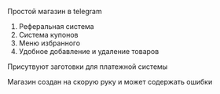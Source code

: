 Простой магазин в telegram

1. Реферальная система
2. Система купонов
3. Меню избранного
4. Удобное добавление и удаление товаров

Присутвуют заготовки для платежной системы

Магазин создан на скорую руку и может содержать ошибки
